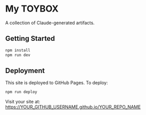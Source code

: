 # My TOYBOX

A collection of Claude-generated artifacts.

## Getting Started

```bash
npm install
npm run dev
```

## Deployment

This site is deployed to GitHub Pages. To deploy:

```bash
npm run deploy
```

Visit your site at: https://YOUR_GITHUB_USERNAME.github.io/YOUR_REPO_NAME